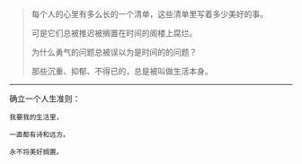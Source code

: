 >每个人的心里有多么长的一个清单，这些清单里写着多少美好的事。
>
>可是它们总被推迟被搁置在时间的阁楼上腐烂。
>
>为什么勇气的问题总被误以为是时间的的问题？
>
>那些沉重、抑郁、不得已的，总是被叫做生活本身。

---

确立一个人生准则：
```
我要我的生活里，

一直都有诗和远方。

永不将美好搁置。
```
